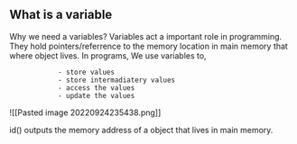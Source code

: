 ## What is a variable

Why we need a variables? Variables act a important role in programming. They hold  pointers/referrence to the memory location in main memory that where object lives. 
In programs, We use variables to,

				- store values
				- store intermadiatery values
				- access the values
				- update the values

![[Pasted image 20220924235438.png]]

 id() outputs the memory address of a object that lives in main memory. 